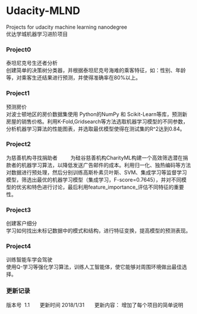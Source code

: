 # Udacity-MLND

Projects for udacity machine learning nanodegree  
优达学城机器学习进阶项目

### Project0    
泰坦尼克号生还者分析  
创建简单的决策树分类器，并根据泰坦尼克号海难的乘客特征，如：性别、年龄等，对乘客生还结果进行预测，并使得准确率在80%以上。

### Project1  
预测房价    
对波士顿地区的房价数据集使用 Python的NumPy 和 Scikit-Learn等库，预测新房屋的销售价格。利用K-Fold,Gridsearch等方法选取机器学习模型的不同参数，分析机器学习算法的性能图表，并选取最优模型使得在测试集的R^2达到0.84。

### Project2  
为慈善机构寻找捐助者          
为硅谷慈善机构CharityML构建一个高效筛选潜在捐款者的机器学习算法，以降低发送广告邮件的成本。利用归一化、独热编码等方法对数据进行预处理，然后分别训练高斯朴素贝叶斯、SVM、集成学习等监督学习模型，筛选出最优的机器学习模型（集成学习，F-score=0.7645），并对不同模型的优劣和特色进行讨论，最后利用feature_importance_评估不同特征的重要性。

### Project3  
创建客户细分      
学习如何找出未标记数据中的模式和结构，进行特征变换，提高模型的预测表现。

### Project4  
训练智能车学会驾驶      
使用Q-学习等强化学习算法，训练人工智能体，使它能够对周围环境做出最佳选择。



### 更新记录  
版本号  1.1       更新时间 2018/1/31       更新内容： 增加了每个项目的简单说明     
